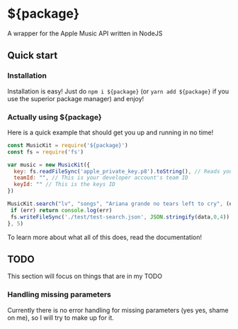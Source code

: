 # ${package}
A wrapper for the Apple Music API written in NodeJS

## Quick start

### Installation
Installation is easy! Just do `npm i ${package}` (or `yarn add ${package}` if you use the superior package manager) and enjoy!

### Actually using ${package}

Here is a quick example that should get you up and running in no time!
```js
const MusicKit = require('${package}')
const fs = require('fs')

var music = new MusicKit({
  key: fs.readFileSync('apple_private_key.p8').toString(), // Reads your private key
  teamId: "", // This is your developer account's team ID
  keyId: "" // This is the keys ID
})

MusicKit.search("lv", "songs", "Ariana grande no tears left to cry", (err, data) => {
 if (err) return console.log(err)
 fs.writeFileSync('./test/test-search.json', JSON.stringify(data,0,4))
}, 5)
```
To learn more about what all of this does, read the documentation!

## TODO
This section will focus on things that are in my TODO

### Handling missing parameters
Currently there is no error handling for missing parameters (yes yes, shame on me), so I will try to make up for it.
